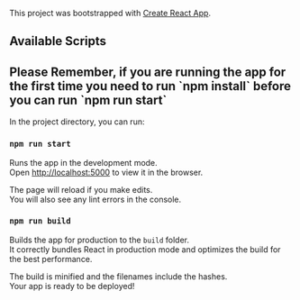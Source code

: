 This project was bootstrapped with [Create React App](https://github.com/facebook/create-react-app).

## Available Scripts


<h2>Please Remember, if you are running the app for the first time you need to run `npm install` before you can run `npm run start`</h2>

In the project directory, you can run:

### `npm run start`






Runs the app in the development mode.<br />
Open [http://localhost:5000](http://localhost:5000) to view it in the browser.

The page will reload if you make edits.<br />
You will also see any lint errors in the console.



### `npm run build`

Builds the app for production to the `build` folder.<br />
It correctly bundles React in production mode and optimizes the build for the best performance.

The build is minified and the filenames include the hashes.<br />
Your app is ready to be deployed!


